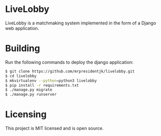# LiveLobby

LiveLobby is a matchmaking system implemented in the form of a Django web application.

# Building 

Run the following commands to deploy the django application:

```sh
$ git clone https://github.com/mrpresidentjk/livelobby.git
$ cd livelobby
$ mkvirtualenv --python=python3 livelobby
$ pip install -r requirements.txt 
$ ./manage.py migrate
$ ./manage.py runserver
```

# Licensing
This project is MIT licensed and is open source.
